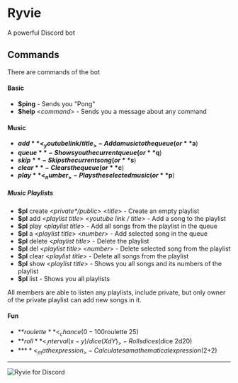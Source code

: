 # Ryvie
A powerful Discord bot


## Commands

There are commands of the bot

#### Basic

* **$ping** - Sends you "Pong"
* **$help** <_command_> - Sends you a message about any command

#### Music

* **$add** <_youtube link / title_> - Add a music to the queue (or **$a**)
* **$queue** - Shows you the current queue (or **$q**)
* **$skip** - Skips the current song (or **$s**)
* **$clear** - Clears the queue (or **$c**)
* **$play** <_number_> - Plays the selected music (or **$p**)

##### Music Playlists

* **$pl** create <_private*/public_> <_title_> - Create an empty playlist
* **$pl** add <_playlist title_> <_youtube link / title_>  - Add a song to the playlist
* **$pl** play <_playlist title_> - Add all songs from the playlist in the queue
* **$pl** a <_playlist title_> <_number_> - Add selected song in the queue
* **$pl** delete <_playlist title_> - Delete the playlist
* **$pl** del <_playlist title_> <_number_> - Delete selected song from the playlist
* **$pl** clear <_playlist title_> - Delete all songs from the playlist
* **$pl** show <_playlist title_> - Shows you all songs and its numbers of the playlist
* **$pl** list - Shows you all playlists

All members are able to listen any playlists, include private,
but only owner of the private playlist can add new songs in it.

#### Fun

* **$roulette** <_chance (0 - 100%)_> - Bans you with the selected chance ($roulette 25)
* **$roll** <_interval (x-y) / dice (XdY)_> - Rolls dices ($dice 2d20)
* **$**<_math expression_> - Calculates a mathematical expression ($2+2)

---

![Ryvie for Discord](https://i.ibb.co/DgHLfFx/bor-for-discord.png "Bot for Discord")

